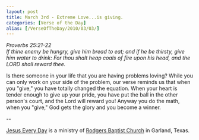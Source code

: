 ```yaml
---
layout: post
title: March 3rd - Extreme Love...is giving.
categories: [Verse of the Day]
alias: [/VerseOfTheDay/2010/03/03/]
---
```


_Proverbs 25:21-22  
If thine enemy be hungry, give him bread to eat; and if he be
thirsty, give him water to drink: For thou shalt heap coals of fire
upon his head, and the LORD shall reward thee._

Is there someone in your life that you are having problems loving?
While you can only work on your side of the problem, our verse
reminds us that when you "give," you have totally changed the
equation. When your heart is tender enough to give up your pride, you
have put the ball in the other person's court, and the Lord will
reward you! Anyway you do the math, when you "give," God gets the
glory and you become a winner.

 --

<a href=http://jesuseveryday.net>Jesus Every Day</a> is a ministry of <a href=http://rodgersbaptist.net>Rodgers Baptist Church</a> in Garland, Texas.
